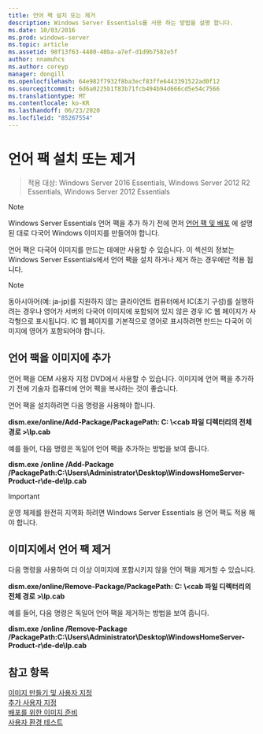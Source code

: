 ```yaml
---
title: 언어 팩 설치 또는 제거
description: Windows Server Essentials를 사용 하는 방법을 설명 합니다.
ms.date: 10/03/2016
ms.prod: windows-server
ms.topic: article
ms.assetid: 98f13f63-4480-40ba-a7ef-d1d9b7582e5f
author: nnamuhcs
ms.author: coreyp
manager: dongill
ms.openlocfilehash: 64e982f7932f8ba3ecf83ffe6443391522ad0f12
ms.sourcegitcommit: 6d6a0225b1f83b71fcb494b94d666cd5e54c7566
ms.translationtype: MT
ms.contentlocale: ko-KR
ms.lasthandoff: 06/23/2020
ms.locfileid: "85267554"
---
```

# <a name="install-or-remove-language-packs"></a>언어 팩 설치 또는 제거

>적용 대상: Windows Server 2016 Essentials, Windows Server 2012 R2 Essentials, Windows Server 2012 Essentials

> [!NOTE]
>  Windows Server Essentials 언어 팩을 추가 하기 전에 먼저 [언어 팩 및 배포](https://technet.microsoft.com/library/hh824829) 에 설명 된 대로 다국어 Windows 이미지를 만들어야 합니다.  
  
 언어 팩은 다국어 이미지를 만드는 데에만 사용할 수 있습니다. 이 섹션의 정보는 Windows Server Essentials에서 언어 팩을 설치 하거나 제거 하는 경우에만 적용 됩니다.  
  
> [!NOTE]
>  동아시아어(예: ja-jp)를 지원하지 않는 클라이언트 컴퓨터에서 IC(초기 구성)를 실행하려는 경우나 영어가 서버의 다국어 이미지에 포함되어 있지 않은 경우 IC 웹 페이지가 사각형으로 표시됩니다. IC 웹 페이지를 기본적으로 영어로 표시하려면 만드는 다국어 이미지에 영어가 포함되어야 합니다.  
  
## <a name="adding-language-packs-to-an-image"></a>언어 팩을 이미지에 추가  
 언어 팩을 OEM 사용자 지정 DVD에서 사용할 수 있습니다. 이미지에 언어 팩을 추가하기 전에 기술자 컴퓨터에 언어 팩을 복사하는 것이 좋습니다.  
  
 언어 팩을 설치하려면 다음 명령을 사용해야 합니다.  
  
 **dism.exe/online/Add-Package/PackagePath: C: \\<cab 파일 디렉터리의 전체 경로 \>\lp.cab**  
  
 예를 들어, 다음 명령은 독일어 언어 팩을 추가하는 방법을 보여 줍니다.  
  
 **dism.exe /online /Add-Package /PackagePath:C:\Users\Administrator\Desktop\WindowsHomeServer-Product-r\de-de\lp.cab**  
  
> [!IMPORTANT]
>  운영 체제를 완전히 지역화 하려면 Windows Server Essentials 용 언어 팩도 적용 해야 합니다.  
  
## <a name="removing-language-packs-from-an-image"></a>이미지에서 언어 팩 제거  
 다음 명령을 사용하여 더 이상 이미지에 포함시키지 않을 언어 팩을 제거할 수 있습니다.  
  
 **dism.exe/online/Remove-Package/PackagePath: C: \\<cab 파일 디렉터리의 전체 경로 \>\lp.cab**  
  
 예를 들어, 다음 명령은 독일어 언어 팩을 제거하는 방법을 보여 줍니다.  
  
 **dism.exe /online /Remove-Package /PackagePath:C:\Users\Administrator\Desktop\WindowsHomeServer-Product-r\de-de\lp.cab**  
  
## <a name="see-also"></a>참고 항목  

 [이미지 만들기 및 사용자 지정](Creating-and-Customizing-the-Image.md)   
 [추가 사용자 지정](Additional-Customizations.md)   
 [배포를 위한 이미지 준비](Preparing-the-Image-for-Deployment.md)   
 [사용자 환경 테스트](Testing-the-Customer-Experience.md)

